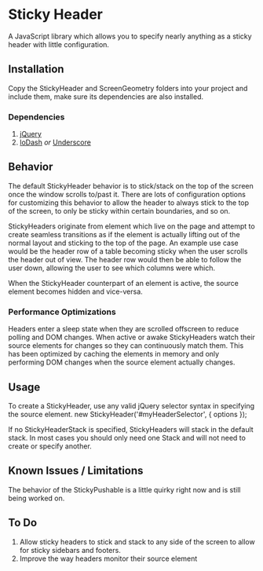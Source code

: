 # Sticky Header
A JavaScript library which allows you to specify nearly anything as a sticky header with little configuration.

## Installation
Copy the StickyHeader and ScreenGeometry folders into your project and include them, make sure its dependencies are also installed.

### Dependencies
1. [jQuery](https://jquery.com/)
2. [loDash](https://lodash.com/) *or* [Underscore](http://underscorejs.org/)

## Behavior
The default StickyHeader behavior is to stick/stack on the top of the screen once the window scrolls to/past it. There are lots of configuration options for customizing this behavior to allow the header to always stick to the top of the screen, to only be sticky within certain boundaries, and so on.

StickyHeaders originate from element which live on the page and attempt to create seamless transitions as if the element is actually lifting out of the normal layout and sticking to the top of the page. An example use case would be the header row of a table becoming sticky when the user scrolls the header out of view. The header row would then be able to follow the user down, allowing the user to see which columns were which.

When the StickyHeader counterpart of an element is active, the source element becomes hidden and vice-versa. 

### Performance Optimizations
Headers enter a sleep state when they are scrolled offscreen to reduce polling and DOM changes. When active or awake StickyHeaders watch their source elements for changes so they can continuously match them. This has been optimized by caching the elements in memory and only performing DOM changes when the source element actually changes.


## Usage
To create a StickyHeader, use any valid jQuery selector syntax in specifying the source element.
    new StickyHeader('#myHeaderSelector', { options });

If no StickyHeaderStack is specified, StickyHeaders will stack in the default stack. In most cases you should only need one Stack and will not need to create or specify another.

## Known Issues / Limitations
The behavior of the StickyPushable is a little quirky right now and is still being worked on.

## To Do
1. Allow sticky headers to stick and stack to any side of the screen to allow for sticky sidebars and footers.
2. Improve the way headers monitor their source element

